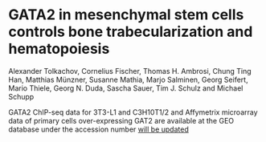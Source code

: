 # GATA2 in mesenchymal stem cells controls bone trabecularization and hematopoiesis
Alexander Tolkachov, Cornelius Fischer, Thomas H. Ambrosi, Chung Ting Han, Matthias Münzner, Susanne Mathia, Marjo Salminen, Georg Seifert, Mario Thiele, Georg N. Duda, Sascha Sauer, Tim J. Schulz and Michael Schupp

GATA2 ChIP-seq data for 3T3-L1 and C3H10T1/2 and Affymetrix microarray data of primary cells over-expressing GAT2 are available at the GEO database under the accession number [will be updated](http://)

